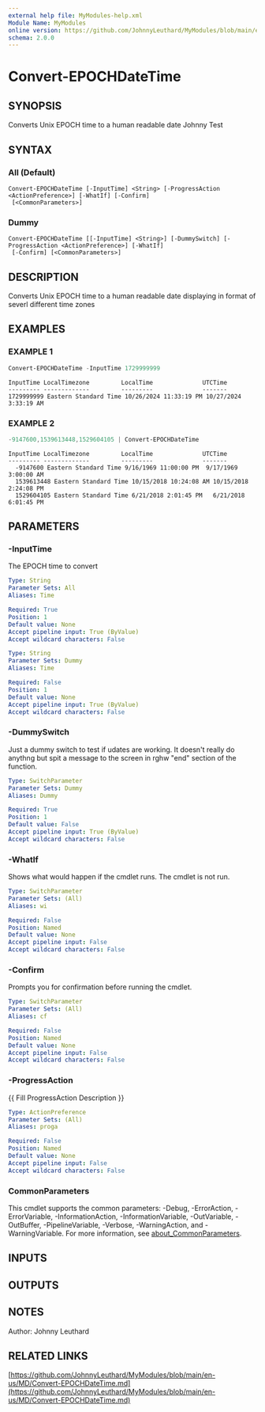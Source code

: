 ```yaml
---
external help file: MyModules-help.xml
Module Name: MyModules
online version: https://github.com/JohnnyLeuthard/MyModules/blob/main/en-us/MD/Convert-EPOCHDateTime.md
schema: 2.0.0
---
```


# Convert-EPOCHDateTime

## SYNOPSIS
Converts Unix EPOCH time to a human readable date
Johnny Test

## SYNTAX

### All (Default)
```
Convert-EPOCHDateTime [-InputTime] <String> [-ProgressAction <ActionPreference>] [-WhatIf] [-Confirm]
 [<CommonParameters>]
```

### Dummy
```
Convert-EPOCHDateTime [[-InputTime] <String>] [-DummySwitch] [-ProgressAction <ActionPreference>] [-WhatIf]
 [-Confirm] [<CommonParameters>]
```

## DESCRIPTION
Converts Unix EPOCH time to a human readable date displaying in format of severl different time zones

## EXAMPLES

### EXAMPLE 1
```powershell
Convert-EPOCHDateTime -InputTime 1729999999
```

```
InputTime LocalTimezone         LocalTime              UTCTime
--------- -------------         ---------              -------
1729999999 Eastern Standard Time 10/26/2024 11:33:19 PM 10/27/2024 3:33:19 AM
```

### EXAMPLE 2
```powershell
-9147600,1539613448,1529604105 | Convert-EPOCHDateTime
```

```
InputTime LocalTimezone         LocalTime              UTCTime
--------- -------------         ---------              -------
  -9147600 Eastern Standard Time 9/16/1969 11:00:00 PM  9/17/1969 3:00:00 AM
  1539613448 Eastern Standard Time 10/15/2018 10:24:08 AM 10/15/2018 2:24:08 PM
  1529604105 Eastern Standard Time 6/21/2018 2:01:45 PM   6/21/2018 6:01:45 PM
```

## PARAMETERS

### -InputTime
The EPOCH time to convert

```yaml
Type: String
Parameter Sets: All
Aliases: Time

Required: True
Position: 1
Default value: None
Accept pipeline input: True (ByValue)
Accept wildcard characters: False
```

```yaml
Type: String
Parameter Sets: Dummy
Aliases: Time

Required: False
Position: 1
Default value: None
Accept pipeline input: True (ByValue)
Accept wildcard characters: False
```

### -DummySwitch
Just a dummy switch to test if udates are working.
It doesn't really do anythng but spit a message to the screen in rghw "end" section of the function.

```yaml
Type: SwitchParameter
Parameter Sets: Dummy
Aliases: Dummy

Required: True
Position: 1
Default value: False
Accept pipeline input: True (ByValue)
Accept wildcard characters: False
```

### -WhatIf
Shows what would happen if the cmdlet runs.
The cmdlet is not run.

```yaml
Type: SwitchParameter
Parameter Sets: (All)
Aliases: wi

Required: False
Position: Named
Default value: None
Accept pipeline input: False
Accept wildcard characters: False
```

### -Confirm
Prompts you for confirmation before running the cmdlet.

```yaml
Type: SwitchParameter
Parameter Sets: (All)
Aliases: cf

Required: False
Position: Named
Default value: None
Accept pipeline input: False
Accept wildcard characters: False
```

### -ProgressAction
{{ Fill ProgressAction Description }}

```yaml
Type: ActionPreference
Parameter Sets: (All)
Aliases: proga

Required: False
Position: Named
Default value: None
Accept pipeline input: False
Accept wildcard characters: False
```

### CommonParameters
This cmdlet supports the common parameters: -Debug, -ErrorAction, -ErrorVariable, -InformationAction, -InformationVariable, -OutVariable, -OutBuffer, -PipelineVariable, -Verbose, -WarningAction, and -WarningVariable. For more information, see [about_CommonParameters](http://go.microsoft.com/fwlink/?LinkID=113216).

## INPUTS

## OUTPUTS

## NOTES
Author: Johnny Leuthard

## RELATED LINKS

[https://github.com/JohnnyLeuthard/MyModules/blob/main/en-us/MD/Convert-EPOCHDateTime.md](https://github.com/JohnnyLeuthard/MyModules/blob/main/en-us/MD/Convert-EPOCHDateTime.md)

